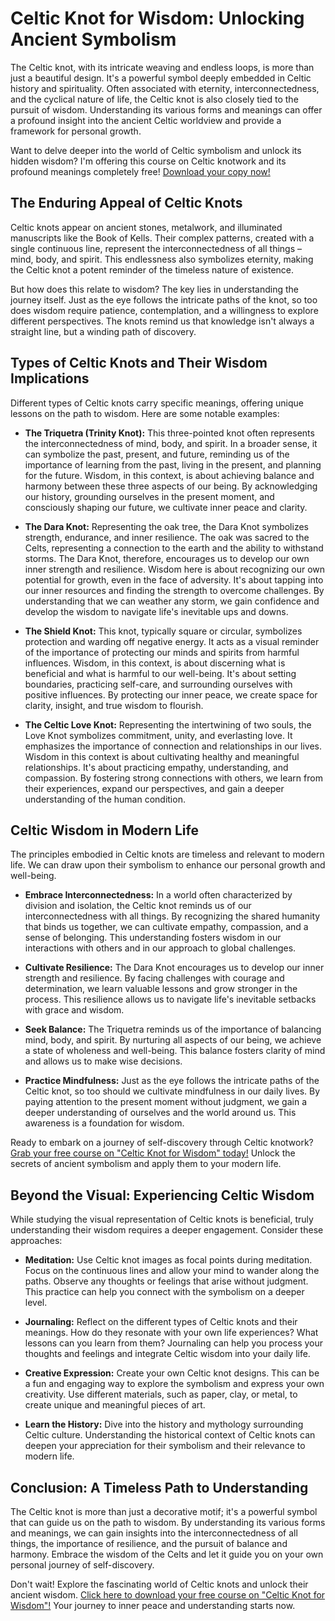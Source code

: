 # Celtic Knot for Wisdom: Unlocking Ancient Symbolism

The Celtic knot, with its intricate weaving and endless loops, is more than just a beautiful design. It's a powerful symbol deeply embedded in Celtic history and spirituality. Often associated with eternity, interconnectedness, and the cyclical nature of life, the Celtic knot is also closely tied to the pursuit of wisdom. Understanding its various forms and meanings can offer a profound insight into the ancient Celtic worldview and provide a framework for personal growth.

Want to delve deeper into the world of Celtic symbolism and unlock its hidden wisdom? I'm offering this course on Celtic knotwork and its profound meanings completely free!  [Download your copy now!](https://udemywork.com/celtic-knot-for-wisdom)

## The Enduring Appeal of Celtic Knots

Celtic knots appear on ancient stones, metalwork, and illuminated manuscripts like the Book of Kells. Their complex patterns, created with a single continuous line, represent the interconnectedness of all things – mind, body, and spirit. This endlessness also symbolizes eternity, making the Celtic knot a potent reminder of the timeless nature of existence.

But how does this relate to wisdom? The key lies in understanding the journey itself. Just as the eye follows the intricate paths of the knot, so too does wisdom require patience, contemplation, and a willingness to explore different perspectives. The knots remind us that knowledge isn't always a straight line, but a winding path of discovery.

## Types of Celtic Knots and Their Wisdom Implications

Different types of Celtic knots carry specific meanings, offering unique lessons on the path to wisdom. Here are some notable examples:

*   **The Triquetra (Trinity Knot):** This three-pointed knot often represents the interconnectedness of mind, body, and spirit. In a broader sense, it can symbolize the past, present, and future, reminding us of the importance of learning from the past, living in the present, and planning for the future. Wisdom, in this context, is about achieving balance and harmony between these three aspects of our being. By acknowledging our history, grounding ourselves in the present moment, and consciously shaping our future, we cultivate inner peace and clarity.

*   **The Dara Knot:** Representing the oak tree, the Dara Knot symbolizes strength, endurance, and inner resilience. The oak was sacred to the Celts, representing a connection to the earth and the ability to withstand storms. The Dara Knot, therefore, encourages us to develop our own inner strength and resilience. Wisdom here is about recognizing our own potential for growth, even in the face of adversity. It's about tapping into our inner resources and finding the strength to overcome challenges. By understanding that we can weather any storm, we gain confidence and develop the wisdom to navigate life's inevitable ups and downs.

*   **The Shield Knot:** This knot, typically square or circular, symbolizes protection and warding off negative energy. It acts as a visual reminder of the importance of protecting our minds and spirits from harmful influences. Wisdom, in this context, is about discerning what is beneficial and what is harmful to our well-being. It's about setting boundaries, practicing self-care, and surrounding ourselves with positive influences. By protecting our inner peace, we create space for clarity, insight, and true wisdom to flourish.

*   **The Celtic Love Knot:** Representing the intertwining of two souls, the Love Knot symbolizes commitment, unity, and everlasting love. It emphasizes the importance of connection and relationships in our lives. Wisdom in this context is about cultivating healthy and meaningful relationships. It's about practicing empathy, understanding, and compassion. By fostering strong connections with others, we learn from their experiences, expand our perspectives, and gain a deeper understanding of the human condition.

##  Celtic Wisdom in Modern Life

The principles embodied in Celtic knots are timeless and relevant to modern life. We can draw upon their symbolism to enhance our personal growth and well-being.

*   **Embrace Interconnectedness:** In a world often characterized by division and isolation, the Celtic knot reminds us of our interconnectedness with all things. By recognizing the shared humanity that binds us together, we can cultivate empathy, compassion, and a sense of belonging. This understanding fosters wisdom in our interactions with others and in our approach to global challenges.

*   **Cultivate Resilience:** The Dara Knot encourages us to develop our inner strength and resilience. By facing challenges with courage and determination, we learn valuable lessons and grow stronger in the process. This resilience allows us to navigate life's inevitable setbacks with grace and wisdom.

*   **Seek Balance:** The Triquetra reminds us of the importance of balancing mind, body, and spirit. By nurturing all aspects of our being, we achieve a state of wholeness and well-being. This balance fosters clarity of mind and allows us to make wise decisions.

*   **Practice Mindfulness:** Just as the eye follows the intricate paths of the Celtic knot, so too should we cultivate mindfulness in our daily lives. By paying attention to the present moment without judgment, we gain a deeper understanding of ourselves and the world around us. This awareness is a foundation for wisdom.

Ready to embark on a journey of self-discovery through Celtic knotwork?  [Grab your free course on "Celtic Knot for Wisdom" today!](https://udemywork.com/celtic-knot-for-wisdom)  Unlock the secrets of ancient symbolism and apply them to your modern life.

## Beyond the Visual: Experiencing Celtic Wisdom

While studying the visual representation of Celtic knots is beneficial, truly understanding their wisdom requires a deeper engagement. Consider these approaches:

*   **Meditation:** Use Celtic knot images as focal points during meditation. Focus on the continuous lines and allow your mind to wander along the paths. Observe any thoughts or feelings that arise without judgment. This practice can help you connect with the symbolism on a deeper level.

*   **Journaling:** Reflect on the different types of Celtic knots and their meanings. How do they resonate with your own life experiences? What lessons can you learn from them? Journaling can help you process your thoughts and feelings and integrate Celtic wisdom into your daily life.

*   **Creative Expression:** Create your own Celtic knot designs. This can be a fun and engaging way to explore the symbolism and express your own creativity. Use different materials, such as paper, clay, or metal, to create unique and meaningful pieces of art.

*   **Learn the History:** Dive into the history and mythology surrounding Celtic culture. Understanding the historical context of Celtic knots can deepen your appreciation for their symbolism and their relevance to modern life.

## Conclusion: A Timeless Path to Understanding

The Celtic knot is more than just a decorative motif; it's a powerful symbol that can guide us on the path to wisdom. By understanding its various forms and meanings, we can gain insights into the interconnectedness of all things, the importance of resilience, and the pursuit of balance and harmony. Embrace the wisdom of the Celts and let it guide you on your own personal journey of self-discovery.

Don't wait! Explore the fascinating world of Celtic knots and unlock their ancient wisdom. [Click here to download your free course on "Celtic Knot for Wisdom"!](https://udemywork.com/celtic-knot-for-wisdom) Your journey to inner peace and understanding starts now.

